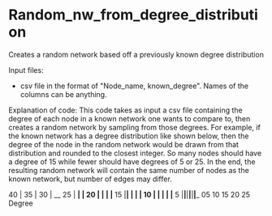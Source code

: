 # Random_nw_from_degree_distribution
Creates a random network based off a previously known degree distribution

Input files:
  - csv file in the format of "Node_name, known_degree". Names of the columns can be anything.

Explanation of code:
This code takes as input a csv file containing the degree of each node in a known network one wants to compare to, then creates a random network by sampling from those degrees. For example, if the known network has a degree distribution like shown below, then the degree of the node in the random network would be drawn from that distribution and rounded to the closest integer. So many nodes should have a degree of 15 while fewer should have degrees of 5 or 25. In the end, the resulting random network will contain the same number of nodes as the known network, but number of edges may differ.

 40 |
 35 |
 30 |      __
 25 |   __|  |
 20 |  |  |  |__
 15 |__|  |  |  |
 10 |  |  |  |  |__
  5 |__|__|__|__|__|___
     05 10 15 20 25  
         Degree
